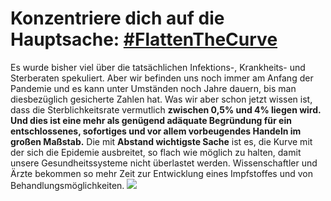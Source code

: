 # Konzentriere dich auf die Hauptsache: [**\#FlattenTheCurve**](https://twitter.com/hashtag/FlattenTheCurve?src=hashtag_click)

Es wurde bisher viel über die tatsächlichen Infektions-, Krankheits- und Sterberaten spekuliert. Aber wir befinden uns noch immer am Anfang der Pandemie und es kann unter Umständen noch Jahre dauern, bis man diesbezüglich gesicherte Zahlen hat.
Was wir aber schon jetzt wissen ist, dass die Sterblichkeitsrate vermutlich **zwischen 0,5% und 4% liegen wird. Und dies ist eine mehr als genügend adäquate Begründung für ein entschlossenes, sofortiges und vor allem vorbeugendes Handeln im großen Maßstab.** 
Die mit **Abstand wichtigste Sache** ist es, die Kurve mit der sich die Epidemie ausbreitet, so flach wie möglich zu halten, damit unsere Gesundheitssysteme nicht überlastet werden. Wissenschaftler und Ärzte bekommen so mehr Zeit zur Entwicklung eines Impfstoffes und von Behandlungsmöglichkeiten.
![](images/health-system-capacity.svg)
